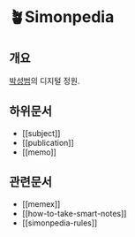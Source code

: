 # 🪴Simonpedia

## 개요

[박성범](https://parksb.github.io/)의 디지털 정원.

## 하위문서

- [[subject]]
- [[publication]]
- [[memo]]

## 관련문서

- [[memex]]
- [[how-to-take-smart-notes]]
- [[simonpedia-rules]]
